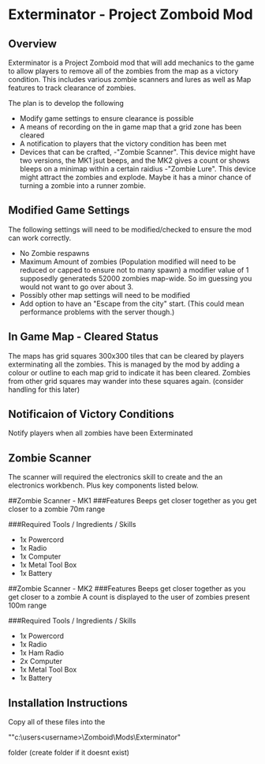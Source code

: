 # Exterminator - Project Zomboid Mod
## Overview 
Exterminator is a Project Zomboid mod that will add mechanics to the game to allow players to remove all of the zombies from the map as a victory condition. This includes various zombie scanners and lures as well as Map features to track clearance of zombies.

The plan is to develop the following
- Modify game settings to ensure clearance is possible
- A means of recording on the in game map that a grid zone has been cleared
- A notification to players that the victory condition has been met
- Devices that can be crafted, 
  -"Zombie Scanner". This device might have two versions, the MK1 jsut beeps, and the MK2 gives a count or shows bleeps on a minimap within a certain raidius
  -"Zombie Lure". This device might attract the zombies and explode. Maybe it has a minor chance of turning a zombie into a runner zombie.

## Modified Game Settings
The following settings will need to be modified/checked to ensure the mod can work correctly.
- No Zombie respawns
- Maximum Amount of zombies (Population modified will need to be reduced or capped to ensure not to many spawn) 
  a modifier value of 1 supposedly generateds 52000 zombies map-wide. So im guessing you would not want to go over about 3.
- Possibly other map settings will need to be modified
- Add option to have an "Escape from the city" start. (This could mean performance problems with the server though.) 

## In Game Map - Cleared Status
The maps has grid squares 300x300 tiles that can be cleared by players exterminating all the zombies. This is managed by the mod by adding a colour or outline to each map grid to indicate it has been cleared. Zombies from other grid squares may wander into these squares again. (consider handling for this later)

## Notificaion of Victory Conditions
Notify players when all zombies have been Exterminated

## Zombie Scanner
The scanner will required the electronics skill to create and the an electronics workbench. Plus key components listed below.

##Zombie Scanner - MK1
###Features
Beeps get closer together as you get closer to a zombie
70m range

###Required Tools / Ingredients / Skills
- 1x Powercord
- 1x Radio
- 1x Computer
- 1x Metal Tool Box
- 1x Battery

##Zombie Scanner - MK2
###Features
Beeps get closer together as you get closer to a zombie
A count is displayed to the user of zombies present
100m range

###Required Tools / Ingredients / Skills
- 1x Powercord
- 1x Radio
- 1x Ham Radio
- 2x Computer
- 1x Metal Tool Box
- 1x Battery

## Installation Instructions
Copy all of these files into the 

""c:\users\<username>\Zomboid\Mods\Exterminator" 

folder (create folder if it doesnt exist)
